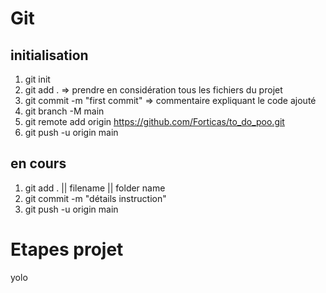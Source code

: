 
# Git

## initialisation

1. git init
2. git add .   => prendre en considération tous les fichiers du projet
3. git commit -m "first commit" => commentaire expliquant le code ajouté
4. git branch -M main
5. git remote add origin https://github.com/Forticas/to_do_poo.git
6. git push -u origin main

## en cours
1. git add . || filename || folder name
2.  git commit -m "détails instruction" 
3. git push -u origin main

# Etapes projet
yolo


